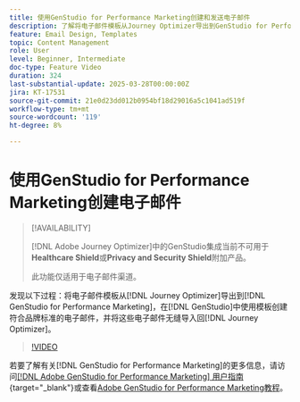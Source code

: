 ```yaml
---
title: 使用GenStudio for Performance Marketing创建和发送电子邮件
description: 了解将电子邮件模板从Journey Optimizer导出到GenStudio for Performance Marketing、在GenStudio中使用模板精心编制符合品牌规范的电子邮件，并将它们无缝导入回Journey Optimizer的过程。
feature: Email Design, Templates
topic: Content Management
role: User
level: Beginner, Intermediate
doc-type: Feature Video
duration: 324
last-substantial-update: 2025-03-28T00:00:00Z
jira: KT-17531
source-git-commit: 21e0d23dd012b0954bf18d29016a5c1041ad519f
workflow-type: tm+mt
source-wordcount: '119'
ht-degree: 8%

---
```



# 使用GenStudio for Performance Marketing创建电子邮件

>[!AVAILABILITY]
>
>[!DNL Adobe Journey Optimizer]中的GenStudio集成当前不可用于&#x200B;**Healthcare Shield**&#x200B;或&#x200B;**Privacy and Security Shield**&#x200B;附加产品。
>
>此功能仅适用于电子邮件渠道。

发现以下过程：将电子邮件模板从[!DNL Journey Optimizer]导出到[!DNL GenStudio for Performance Marketing]，在[!DNL GenStudio]中使用模板创建符合品牌标准的电子邮件，并将这些电子邮件无缝导入回[!DNL Journey Optimizer]。

>[!VIDEO](https://video.tv.adobe.com/v/3456038/?learn=on&enablevpops)

若要了解有关[!DNL GenStudio for Performance Marketing]的更多信息，请访问[[!DNL Adobe GenStudio for Performance Marketing] 用户指南](https://experienceleague.adobe.com/zh-hans/docs/genstudio-for-performance-marketing/user-guide/home){target="_blank"}或查看[Adobe GenStudio for Performance Marketing教程](https://experienceleague.adobe.com/en/docs/genstudio-for-performance-marketing-learn/tutorials/overview)。
